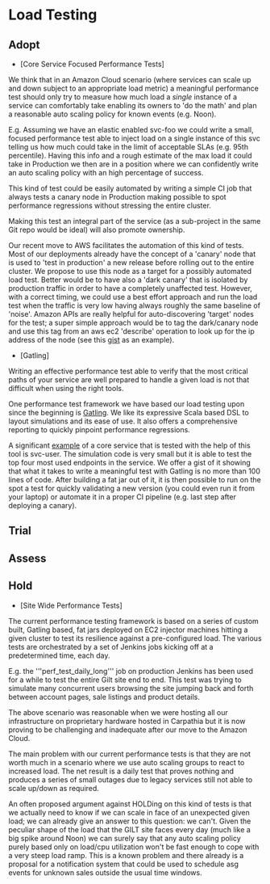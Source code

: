 # Load Testing

## Adopt

- [Core Service Focused Performance Tests]

We think that in an Amazon Cloud scenario (where services can scale up
and down subject to an appropriate load metric) a meaningful
performance test should only try to measure how much load a *single*
instance of a service can comfortably take enabling its owners to 'do
the math' and plan a reasonable auto scaling policy for known events
(e.g. Noon).

E.g. Assuming we have an elastic enabled svc-foo we could write a
small, focused performance test able to inject load on a single
instance of this svc telling us how much could take in the limit of
acceptable SLAs (e.g. 95th percentile). Having this info and a rough
estimate of the max load it could take in Production we then are in a
position where we can confidently write an auto scaling policy with an
high percentage of success.

This kind of test could be easily automated by writing a simple CI job
that always tests a canary node in Production making possible to spot
performance regressions without stressing the entire cluster.

Making this test an integral part of the service (as a sub-project in
the same Git repo would be ideal) will also promote ownership.

Our recent move to AWS facilitates the automation of this kind of
tests. Most of our deployments already have the concept of a 'canary'
node that is used to 'test in production' a new release before rolling
out to the entire cluster. We propose to use this node as a target for
a possibly automated load test. Better would be to have also a 'dark
canary' that is isolated by production traffic in order to have a
completely unaffected test. However, with a correct timing, we could
use a best effort approach and run the load test when the traffic is
very low having always roughly the same baseline of 'noise'. Amazon
APIs are really helpful for auto-discovering 'target' nodes for the
test; a super simple approach would be to tag the dark/canary node and
use this tag from an aws ec2 'describe' operation to look up for the
ip address of the node (see this
[gist](https://gist.github.com/umatrangolo/cf17f4f463cdd9efd33894fc60eb29de)
as an example).

- [Gatling]

Writing an effective performance test able to verify that the most
critical paths of your service are well prepared to handle a given
load is not that difficult when using the right tools.

One performance test framework we have based our load testing upon
since the beginning is [Gatling](http://gatling.io/). We like its
expressive Scala based DSL to layout simulations and its ease of
use. It also offers a comprehensive reporting to quickly pinpoint
performance regressions.

A significant
[example](https://gist.github.com/umatrangolo/3cd6a16c322ece72a58831a10ea9bbfa)
of a core service that is tested with the help of this tool is
svc-user. The simulation code is very small but it is able to test the
top four most used endpoints in the service. We offer a gist of it
showing that what it takes to write a meaningful test with Gatling is
no more than 100 lines of code. After building a fat jar out of it, it
is then possible to run on the spot a test for quickly validating a
new version (you could even run it from your laptop) or automate it in
a proper CI pipeline (e.g. last step after deploying a canary).

## Trial

## Assess

## Hold

- [Site Wide Performance Tests]

The current performance testing framework is based on a series of
custom built, Gatling based, fat jars deployed on EC2 injector
machines hitting a given cluster to test its resilience against a
pre-configured load. The various tests are orchestrated by a set of
Jenkins jobs kicking off at a predetermined time, each day.

E.g. the '''perf_test_daily_long''' job on production Jenkins has been
used for a while to test the entire Gilt site end to end. This test
was trying to simulate many concurrent users browsing the site jumping
back and forth between account pages, sale listings and product
details.

The above scenario was reasonable when we were hosting all our
infrastructure on proprietary hardware hosted in Carpathia but it is
now proving to be challenging and inadequate after our move to the
Amazon Cloud.

The main problem with our current performance tests is that they are
not worth much in a scenario where we use auto scaling groups to react
to increased load. The net result is a daily test that proves nothing
and produces a series of small outages due to legacy services still
not able to scale up/down as required.

An often proposed argument against HOLDing on this kind of tests is
that we actually need to know if we can scale in face of an unexpected
given load; we can already give an answer to this question: we
can't. Given the peculiar shape of the load that the GILT site faces
every day (much like a big spike around Noon) we can surely say that
any auto scaling policy purely based only on load/cpu utilization
won't be fast enough to cope with a very steep load ramp. This is a
known problem and there already is a proposal for a notification
system that could be used to schedule asg events for unknown sales
outside the usual time windows.

